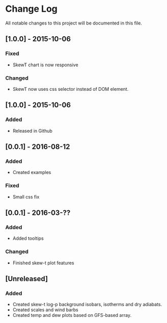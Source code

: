 # Change Log
All notable changes to this project will be documented in this file.

## [1.0.0] - 2015-10-06
### Fixed
- SkewT chart is now responsive
### Changed
- SkewT now uses css selector instead of DOM element.

## [1.0.0] - 2015-10-06
### Added
- Released in Github

## [0.0.1] - 2016-08-12
### Added
- Created examples
### Fixed
- Small css fix

## [0.0.1] - 2016-03-??
### Added
- Added tooltips
### Changed
- Finished skew-t plot features

## [Unreleased]
### Added
- Created skew-t log-p background isobars, isotherms and dry adiabats.
- Created scales and wind barbs
- Created temp and dew plots based on GFS-based array.
